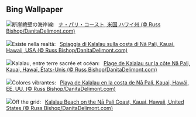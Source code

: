 ## Bing Wallpaper
![](https://www.bing.com/th?id=OHR.NaPaliKauai_JA-JP1764842674_UHD.jpg&w=1000)断崖絶壁の海岸線:&nbsp;&ensp;[ナ・パリ・コースト, 米国 ハワイ州 (© Russ Bishop/DanitaDelimont.com)](https://www.bing.com/th?id=OHR.NaPaliKauai_JA-JP1764842674_UHD.jpg)
<br><br/>
![](https://www.bing.com/th?id=OHR.NaPaliKauai_IT-IT1557569434_UHD.jpg&w=1000)Esiste nella realtà:&nbsp;&ensp;[Spiaggia di Kalalau sulla costa di Nā Pali, Kauai, Hawaii, USA (© Russ Bishop/DanitaDelimont.com)](https://www.bing.com/th?id=OHR.NaPaliKauai_IT-IT1557569434_UHD.jpg)
<br><br/>
![](https://www.bing.com/th?id=OHR.NaPaliKauai_FR-FR8653157618_UHD.jpg&w=1000)Kalalau, entre terre sacrée et océan:&nbsp;&ensp;[Plage de Kalalau sur la côte Nā Pali, Kauai, Hawaï, États-Unis (© Russ Bishop/DanitaDelimont.com)](https://www.bing.com/th?id=OHR.NaPaliKauai_FR-FR8653157618_UHD.jpg)
<br><br/>
![](https://www.bing.com/th?id=OHR.NaPaliKauai_ES-ES3845188228_UHD.jpg&w=1000)Colores vibrantes:&nbsp;&ensp;[Playa de Kalalau en la costa de Nā Pali, Kauai, Hawái, EE. UU. (© Russ Bishop/DanitaDelimont.com)](https://www.bing.com/th?id=OHR.NaPaliKauai_ES-ES3845188228_UHD.jpg)
<br><br/>
![](https://www.bing.com/th?id=OHR.NaPaliKauai_EN-GB0416524547_UHD.jpg&w=1000)Off the grid:&nbsp;&ensp;[Kalalau Beach on the Nā Pali Coast, Kauai, Hawaii, United States (© Russ Bishop/DanitaDelimont.com)](https://www.bing.com/th?id=OHR.NaPaliKauai_EN-GB0416524547_UHD.jpg)
<br><br/>
